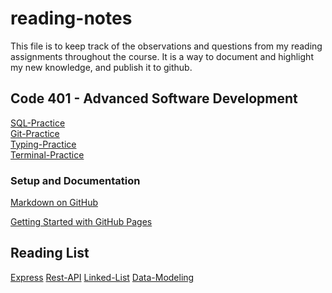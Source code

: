 <h1> reading-notes </h1>

This file is to keep track of the observations and questions from my reading assignments throughout the course. It is a way to document and highlight my new knowledge, and publish it to github.

<h2>Code 401 - Advanced Software Development</h2>

[SQL-Practice](./SQL/sql.md)</br>
[Git-Practice](./GIT%20Practice/GIT-Practice.md)</br>
[Typing-Practice](./Typing-Practice/Typing-Practice.md)</br>
[Terminal-Practice](./Terminal/Terminal.md)</br>

<h3>Setup and Documentation</h3>

[Markdown on GitHub](https://docs.github.com/en/get-started/writing-on-github/getting-started-with-writing-and-formatting-on-github/basic-writing-and-formatting-syntax)<br/>

[Getting Started with GitHub Pages](https://docs.github.com/en/pages/quickstart)


<h2>Reading List</h2>

[Express](./EXPRESS.md)
[Rest-API](./REST-API.md)
[Linked-List](./Linked-Lists.md)
[Data-Modeling](./Data-Modeling.md)